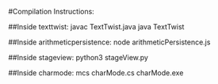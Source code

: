 #Compilation Instructions:

##Inside texttwist:
javac TextTwist.java
java TextTwist

##Inside arithmeticpersistence:
node arithmeticPersistence.js

##Inside stageview:
python3 stageView.py

##Inside charmode:
mcs charMode.cs
charMode.exe

